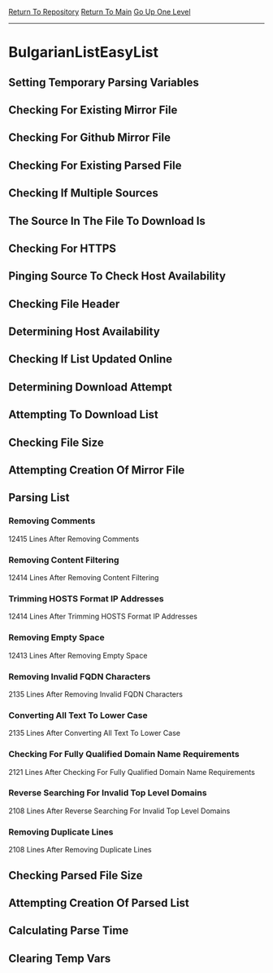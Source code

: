 [Return To Repository](https://github.com/deathbybandaid/piholeparser/)
[Return To Main](https://github.com/deathbybandaid/piholeparser/blob/master/RecentRunLogs/Mainlog.md)
[Go Up One Level](https://github.com/deathbybandaid/piholeparser/blob/master/RecentRunLogs/TopLevelScripts/30-Processing-Blacklists.md)
____________________________________
# BulgarianListEasyList
## Setting Temporary Parsing Variables
## Checking For Existing Mirror File
## Checking For Github Mirror File
## Checking For Existing Parsed File
## Checking If Multiple Sources
## The Source In The File To Download Is
## Checking For HTTPS
## Pinging Source To Check Host Availability
## Checking File Header
## Determining Host Availability
## Checking If List Updated Online
## Determining Download Attempt
## Attempting To Download List
## Checking File Size
## Attempting Creation Of Mirror File
## Parsing List
### Removing Comments
12415 Lines After Removing Comments
### Removing Content Filtering
12414 Lines After Removing Content Filtering
### Trimming HOSTS Format IP Addresses
12414 Lines After Trimming HOSTS Format IP Addresses
### Removing Empty Space
12413 Lines After Removing Empty Space
### Removing Invalid FQDN Characters
2135 Lines After Removing Invalid FQDN Characters
### Converting All Text To Lower Case
2135 Lines After Converting All Text To Lower Case
### Checking For Fully Qualified Domain Name Requirements
2121 Lines After Checking For Fully Qualified Domain Name Requirements
### Reverse Searching For Invalid Top Level Domains
2108 Lines After Reverse Searching For Invalid Top Level Domains
### Removing Duplicate Lines
2108 Lines After Removing Duplicate Lines
## Checking Parsed File Size
## Attempting Creation Of Parsed List
## Calculating Parse Time
## Clearing Temp Vars
